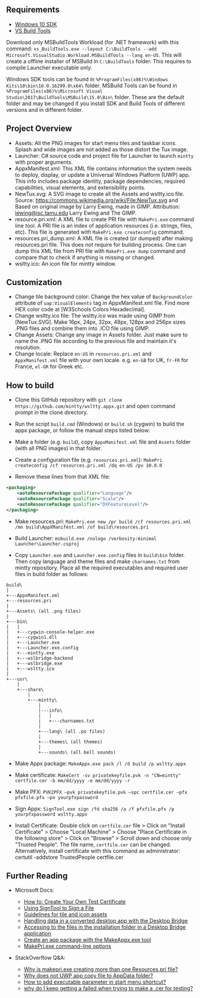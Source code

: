 ## Requirements

* [Windows 10 SDK]
* [VS Build Tools]

Download only MSBuildTools Workload (for .NET framework) with this command: `vs_BuildTools.exe --layout C:\BuildTools --add Microsoft.VisualStudio.Workload.MSBuildTools --lang en-US`. This will create a offline installer of MSBuild in `C:\BuildTools` folder. This requires to compile Launcher executable only.

Windows SDK tools can be found in `%ProgramFiles(x86)%\Windows Kits\10\bin\10.0.16299.0\x64\` folder. MSBuild Tools can be found in `%ProgramFiles(x86)%\Microsoft Visual Studio\2017\BuildTools\MSBuild\15.0\Bin\` folder. These are the default folder and may be changed if you install SDK and Build Tools of different versions and in different folder.

## Project Overview

* Assets: All the PNG images for start menu tiles and taskbar icons. Splash and wide images are not added as those distort the Tux image.
* Launcher: C# source code and project file for Launcher to launch `mintty` with proper arguments.
* AppxManifest.xml: This XML file contains information the system needs to deploy, display, or update a Universal Windows Platform (UWP) app. This info includes package identity, package dependencies, required capabilities, visual elements, and extensibility points.
* NewTux.svg: A SVG image to create all the Assets and wsltty.ico file. Source: https://commons.wikimedia.org/wiki/File:NewTux.svg and Based on original image by Larry Ewing, made in GIMP. Attribution: lewing@isc.tamu.edu Larry Ewing and The GIMP.
* resource.pri.xml: A XML file to create PRI file with `MakePri.exe` command line tool. A PRI file is an index of application resources (i.e. strings, files, etc). This file is generated with `MakePri.exe createconfig` command.
* resources.pri_dump.xml: A XML file is created (or dumped) after making resources.pri file. This does not require for building process. One can dump this XML file from PRI file with `MakePri.exe dump` command and compare that to check if anything is missing or changed.
* wsltty.ico: An icon file for mintty window.

## Customization

* Change tile background color: Change the hex value of `BackgroundColor` attribute of `uap:VisualElements` tag in AppxManifest.xml file. Find more HEX color code at [W3Schools Colors Hexadecimal].
* Change wsltty.ico file: The wsltty.ico was made using GIMP from [NewTux.SVG]. Make 16px, 24px, 32px, 48px, 128px and 256px sizes .PNG files and combine them into .ICO file using GIMP.
* Change Assets: Change any image in Assets folder. Just make sure to name the .PNG file according to the previous file and maintain it's resolution.
* Change locale: Replace `en-US` in `resources.pri.xml` and `AppxManifest.xml` file with your own locale. e.g. `en-GB` for UK, `fr-FR` for France, `el-GR` for Greek etc.

## How to build

* Clone this GitHub repository with `git clone https://github.com/mintty/wsltty.appx.git` and open command prompt in the clone directory.

* Run the script `build.cmd` (Windows) or `build.sh` (cygwin) to build the appx package, or follow the manual steps listed below:

* Make a folder (e.g. `build`), copy `AppxManifest.xml` file and `Assets` folder (with all PNG images) in that folder.

* Create a configuration file (e.g. `resources.pri.xml`):
    `MakePri createconfig /cf resources.pri.xml /dq en-US /pv 10.0.0`

* Remove these lines from that XML file:

```xml
<packaging>
    <autoResourcePackage qualifier="Language"/>
    <autoResourcePackage qualifier="Scale"/>
    <autoResourcePackage qualifier="DXFeatureLevel"/>
</packaging>
```

* Make resources.pri:
    `MakePri.exe new /pr build /cf resources.pri.xml /mn build\AppXManifest.xml /of build\resources.pri`

* Build Launcher:
    `msbuild.exe /nologo /verbosity:minimal Launcher\Launcher.csproj`

* Copy `Launcher.exe` and `Launcher.exe.config` files in `build\bin` folder. Then copy language and theme files and make `charnames.txt` from mintty repository. Place all the required executables and required user files in build folder as follows:

```
build\
|
+---AppxManifest.xml
+---resources.pri
|
+---Assets\ (all .png files)
|
+---bin\
|   |
|   +---cygwin-console-helper.exe
|   +---cygwin1.dll
|   +---Launcher.exe
|   +---Launcher.exe.config
|   +---mintty.exe
|   +---wslbridge-backend
|   +---wslbridge.exe
|   +---wsltty.ico
|
+---usr\
    |
    +---share\
        |
        +---mintty\
            |
            |---info\
            |   |
            |   +---charnames.txt
            |
            +---lang\ (all .po files)
            |
            +---themes\ (all themes)
            |
            +---sounds\ (all bell sounds)
```

* Make Appx package:
     `MakeAppx.exe pack /l /d build /p wsltty.appx`

* Make certificate:
    `MakeCert -sv privatekeyfile.pvk -n "CN=mintty" certfile.cer -b mm/dd/yyyy -e mm/dd/yyyy -r`

* Make PFX:
    `PVK2PFX –pvk privatekeyfile.pvk –spc certfile.cer –pfx pfxfile.pfx –po yourpfxpassword`

* Sign Appx:
    `SignTool.exe sign /fd sha256 /a /f pfxfile.pfx /p yourpfxpassword wsltty.appx`

* Install Certificate:  Double click on `certfile.cer` file > Click on "Install Certificate" > Choose "Local Machine" > Choose "Place Certificate in the following store" > Click on "Browse" > Scroll down and choose only "Trusted People". The file name, `certfile.cer` can be changed. Alternatively, install certificate with this command as administrator:
        certutil -addstore TrustedPeople certfile.cer

## Further Reading

* Microsoft Docs:

  - [How to: Create Your Own Test Certificate](https://msdn.microsoft.com/en-in/library/ff699202.aspx)
  - [Using SignTool to Sign a File](https://msdn.microsoft.com/en-us/library/windows/desktop/aa388170(v=vs.85).aspx)
  - [Guidelines for tile and icon assets](https://docs.microsoft.com/en-us/windows/uwp/design/shell/tiles-and-notifications/app-assets)
  - [Handling data in a converted desktop app with the Desktop Bridge](https://blogs.msdn.microsoft.com/appconsult/2017/03/06/handling-data-in-a-converted-desktop-app-with-the-desktop-bridge/)
  - [Accessing to the files in the installation folder in a Desktop Bridge application](https://blogs.msdn.microsoft.com/appconsult/2017/06/23/accessing-to-the-files-in-the-installation-folder-in-a-desktop-bridge-application/)
  - [Create an app package with the MakeAppx.exe tool](https://docs.microsoft.com/en-us/windows/uwp/packaging/create-app-package-with-makeappx-tool)
  - [MakePri.exe command-line options](https://docs.microsoft.com/en-us/windows/uwp/app-resources/makepri-exe-command-options)

* StackOverflow Q&A:

  - [Why is makepri.exe creating more than one Resources.pri file?](https://stackoverflow.com/questions/38506783/)
  - [Why does not UWP app copy file to AppData folder?](https://stackoverflow.com/questions/48849076/)
  - [How to add executable parameter in start menu shortcut?](https://stackoverflow.com/questions/48792003/)
  - [why do I keep getting a failed when trying to make a .cer for testing?](https://stackoverflow.com/questions/9506671/)

<!--Links-->

[Windows 10 SDK]: https://developer.microsoft.com/en-us/windows/downloads/windows-10-sdk
[VS Build Tools]: https://www.visualstudio.com/downloads/#build-tools-for-visual-studio-2017

<!--END-->